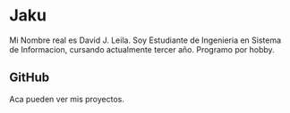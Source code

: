 # Jaku
Mi Nombre real es David J. Leila. Soy Estudiante de Ingenieria en Sistema de Informacion, cursando actualmente tercer año. Programo por hobby.
## GitHub
Aca pueden ver mis proyectos.
